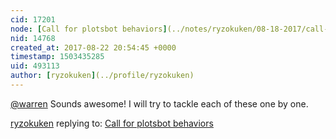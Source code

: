 ```yaml
---
cid: 17201
node: [Call for plotsbot behaviors](../notes/ryzokuken/08-18-2017/call-for-plotsbot-behaviors)
nid: 14768
created_at: 2017-08-22 20:54:45 +0000
timestamp: 1503435285
uid: 493113
author: [ryzokuken](../profile/ryzokuken)
---
```


[@warren](/profile/warren) Sounds awesome! I will try to tackle each of these one by one.

[ryzokuken](../profile/ryzokuken) replying to: [Call for plotsbot behaviors](../notes/ryzokuken/08-18-2017/call-for-plotsbot-behaviors)

